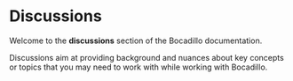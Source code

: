 # Discussions

Welcome to the **discussions** section of the Bocadillo documentation.

Discussions aim at providing background and nuances about key concepts or topics that you may need to work with while working with Bocadillo.
